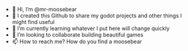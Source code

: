 - 👋 Hi, I’m @mr-moosebear
- 👀 I created this Github to share my godot projects and other things I might find useful
- 🌱 I’m currently learning whatever I put here will change quickly
- 💞️ I’m looking to collaborate building beautiful games
- 📫 How to reach me? How do you find a moosebear

<!---
mr-moosebear/mr-moosebear is a ✨ special ✨ repository because its `README.md` (this file) appears on your GitHub profile.
You can click the Preview link to take a look at your changes.
--->
